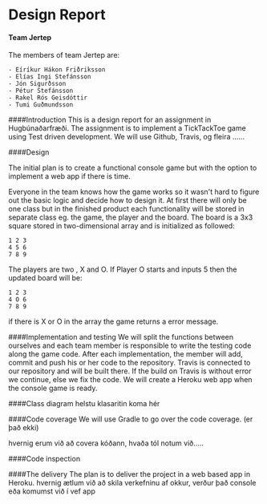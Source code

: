 # Design Report 

#### Team Jertep
The members of team Jertep are:

	- Eíríkur Hákon Friðriksson
	- Elías Ingi Stefánsson
	- Jón Sigurðsson
	- Pétur Stefánsson
	- Rakel Rós Geisdóttir
	- Tumi Guðmundsson

####Introduction
This is a design report for an assignment in Hugbúnaðarfræði. The assignment is to implement a TickTackToe game using Test driven development. We will use Github, Travis, og fleira ......

####Design

The initial plan is to create a functional console game but with the option to implement a web app if there is time. 

Everyone in the team knows how the game works so it wasn't hard to figure out the basic logic and decide how to design it. At first there will only be one class but in the finished product each functionality will be stored in separate  class eg. the game, the player and the board.
The board is a 3x3 square stored in two-dimensional array and is initialized as followed:

	1 2 3
	4 5 6
	7 8 9
	
The players are two , X and O. If Player O starts and inputs 5 then the updated board will be:

	1 2 3
	4 O 6
	7 8 9
	
if there is X or O in the array the game returns a error message.

####Implementation and testing
We will split the functions between ourselves and each team member is responsible to write the testing code along the game code. After each implementation, the member will add, commit and push his or her code to the repository. Travis is connected to our repository and will be built there. If the build on Travis is without error we continue, else we fix the code.
We will create a Heroku web app when the console game is ready.

####Class diagram
helstu klasaritin koma hér 


####Code coverage
We will use Gradle to go over the code coverage. (er það ekki)

hvernig erum við að covera kóðann, hvaða tól notum við.....

####Code inspection


####The delivery
The plan is to deliver the project in a web based app in Heroku. 
hvernig ætlum við að skila verkefninu af okkur, verður það console eða komumst við í vef app
